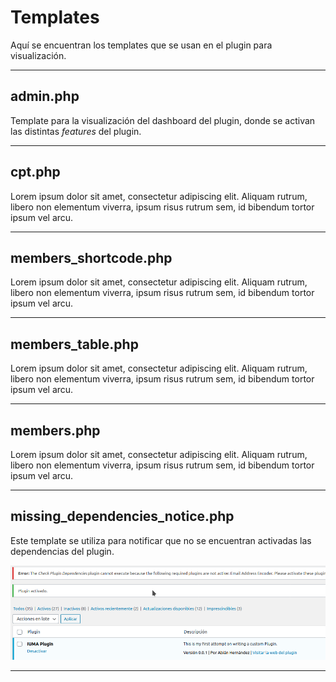 # Templates
Aquí se encuentran los templates que se usan en el plugin para visualización.

---
## admin.php
Template para la visualización del dashboard del plugin, donde se activan las distintas *features* del plugin.

---
## cpt.php
Lorem ipsum dolor sit amet, consectetur adipiscing elit. Aliquam rutrum, libero non elementum viverra, ipsum risus rutrum sem, id bibendum tortor ipsum vel arcu.

---
## members_shortcode.php
Lorem ipsum dolor sit amet, consectetur adipiscing elit. Aliquam rutrum, libero non elementum viverra, ipsum risus rutrum sem, id bibendum tortor ipsum vel arcu.

---
## members_table.php
Lorem ipsum dolor sit amet, consectetur adipiscing elit. Aliquam rutrum, libero non elementum viverra, ipsum risus rutrum sem, id bibendum tortor ipsum vel arcu.

---
## members.php
Lorem ipsum dolor sit amet, consectetur adipiscing elit. Aliquam rutrum, libero non elementum viverra, ipsum risus rutrum sem, id bibendum tortor ipsum vel arcu.

---
## missing_dependencies_notice.php
Este template se utiliza para notificar que no se encuentran activadas las dependencias del plugin. 

![missing_dependencies_notice](../doc/images/templates/missing_dependencies_notice.png)

---